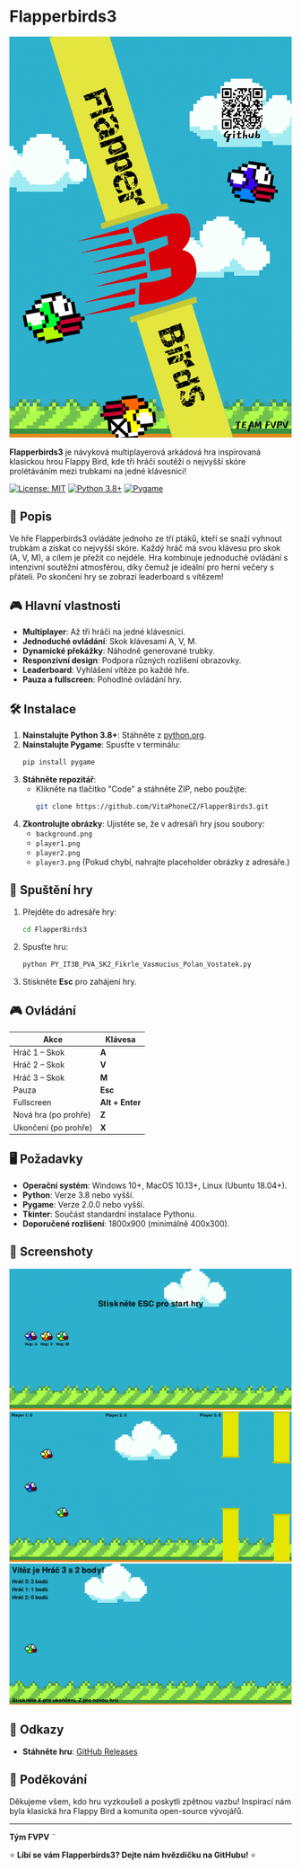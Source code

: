 # Flapperbirds3

![Flapperbirds3 Poster](screenshots/Poster.png)

**Flapperbirds3** je návyková multiplayerová arkádová hra inspirovaná klasickou hrou Flappy Bird, kde tři hráči soutěží o nejvyšší skóre prolétáváním mezi trubkami na jedné klávesnici!

[![License: MIT](https://img.shields.io/badge/License-MIT-yellow.svg)](https://opensource.org/licenses/MIT)
[![Python 3.8+](https://img.shields.io/badge/python-3.8+-blue.svg)](https://www.python.org/downloads/)
[![Pygame](https://img.shields.io/badge/pygame-2.0.0+-green.svg)](https://www.pygame.org/)

## 📖 Popis

Ve hře Flapperbirds3 ovládáte jednoho ze tří ptáků, kteří se snaží vyhnout trubkám a získat co nejvyšší skóre. Každý hráč má svou klávesu pro skok (A, V, M), a cílem je přežít co nejdéle. Hra kombinuje jednoduché ovládání s intenzivní soutěžní atmosférou, díky čemuž je ideální pro herní večery s přáteli. Po skončení hry se zobrazí leaderboard s vítězem!

## 🎮 Hlavní vlastnosti

- **Multiplayer**: Až tři hráči na jedné klávesnici.
- **Jednoduché ovládání**: Skok klávesami A, V, M.
- **Dynamické překážky**: Náhodně generované trubky.
- **Responzivní design**: Podpora různých rozlišení obrazovky.
- **Leaderboard**: Vyhlášení vítěze po každé hře.
- **Pauza a fullscreen**: Pohodlné ovládání hry.

## 🛠️ Instalace

1. **Nainstalujte Python 3.8+**: Stáhněte z [python.org](https://www.python.org/downloads/).
2. **Nainstalujte Pygame**: Spusťte v terminálu:
   ```bash
   pip install pygame
   ```
3. **Stáhněte repozitář**:
   - Klikněte na tlačítko "Code" a stáhněte ZIP, nebo použijte:
     ```bash
     git clone https://github.com/VitaPhoneCZ/FlapperBirds3.git
     ```
4. **Zkontrolujte obrázky**: Ujistěte se, že v adresáři hry jsou soubory:
   - `background.png`
   - `player1.png`
   - `player2.png`
   - `player3.png`
   (Pokud chybí, nahrajte placeholder obrázky z adresáře.)

## 🚀 Spuštění hry

1. Přejděte do adresáře hry:
   ```bash
   cd FlapperBirds3
   ```
2. Spusťte hru:
   ```bash
   python PY_IT3B_PVA_SK2_Fikrle_Vasmucius_Polan_Vostatek.py
   ```
3. Stiskněte **Esc** pro zahájení hry.

## 🎮 Ovládání

| Akce              | Klávesa          |
|-------------------|------------------|
| Hráč 1 – Skok     | **A**            |
| Hráč 2 – Skok     | **V**            |
| Hráč 3 – Skok     | **M**            |
| Pauza             | **Esc**          |
| Fullscreen        | **Alt + Enter**  |
| Nová hra (po prohře) | **Z**         |
| Ukončení (po prohře) | **X**         |

## 🖥️ Požadavky

- **Operační systém**: Windows 10+, MacOS 10.13+, Linux (Ubuntu 18.04+).
- **Python**: Verze 3.8 nebo vyšší.
- **Pygame**: Verze 2.0.0 nebo vyšší.
- **Tkinter**: Součást standardní instalace Pythonu.
- **Doporučené rozlišení**: 1800x900 (minimálně 400x300).

## 📸 Screenshoty

![Hlavní obrazovka](screenshots/main_screen.png)
![Gameplay](screenshots/gameplay_screenshot.png)
![Leaderboard](screenshots/leaderboard.png)

## 🔗 Odkazy

- **Stáhněte hru**: [GitHub Releases](https://github.com/VitaPhoneCZ/FlapperBirds3/releases/)

## 🙏 Poděkování

Děkujeme všem, kdo hru vyzkoušeli a poskytli zpětnou vazbu! Inspirací nám byla klasická hra Flappy Bird a komunita open-source vývojářů.

---
**Tým FVPV**  ¨

⭐ **Líbí se vám Flapperbirds3? Dejte nám hvězdičku na GitHubu!** ⭐
